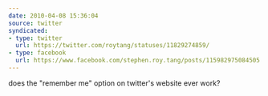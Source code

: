 ```yaml
---
date: 2010-04-08 15:36:04
source: twitter
syndicated:
- type: twitter
  url: https://twitter.com/roytang/statuses/11829274859/
- type: facebook
  url: https://www.facebook.com/stephen.roy.tang/posts/115982975084505
---
```


does the "remember me" option on twitter's website ever work?